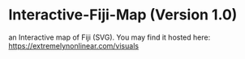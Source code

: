 # Interactive-Fiji-Map (Version 1.0)
an Interactive map of Fiji (SVG). You may find it hosted here: https://extremelynonlinear.com/visuals
